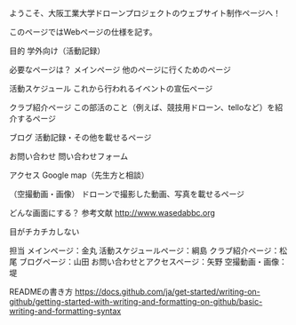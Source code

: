 ようこそ、大阪工業大学ドローンプロジェクトのウェブサイト制作ページへ！

このページではWebページの仕様を記す。

目的
学外向け（活動記録）

必要なページは？
メインページ
他のページに行くためのページ

活動スケジュール
これから行われるイベントの宣伝ページ

クラブ紹介ページ
この部活のこと（例えば、競技用ドローン、telloなど）を紹介するページ
  
ブログ
活動記録・その他を載せるページ

お問い合わせ
問い合わせフォーム

アクセス
Google map（先生方と相談）

（空撮動画・画像）
ドローンで撮影した動画、写真を載せるページ

どんな画面にする？
参考文献
http://www.wasedabbc.org

目がチカチカしない

担当
メインページ：金丸
活動スケジュールページ：綱島
クラブ紹介ページ：松尾
ブログページ：山田
お問い合わせとアクセスページ：矢野
空撮動画・画像：堤




READMEの書き方
https://docs.github.com/ja/get-started/writing-on-github/getting-started-with-writing-and-formatting-on-github/basic-writing-and-formatting-syntax

